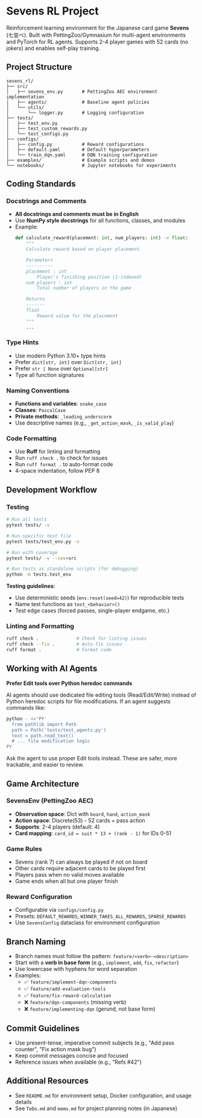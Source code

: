 # Sevens RL Project

Reinforcement learning environment for the Japanese card game **Sevens** (七並べ). Built with PettingZoo/Gymnasium for multi-agent environments and PyTorch for RL agents. Supports 2-4 player games with 52 cards (no jokers) and enables self-play training.

## Project Structure

```
sevens_rl/
├── src/
│   ├── sevens_env.py       # PettingZoo AEC environment implementation
│   ├── agents/             # Baseline agent policies
│   └── utils/
│       └── logger.py       # Logging configuration
├── tests/
│   ├── test_env.py
│   ├── test_custom_rewards.py
│   └── test_configs.py
├── configs/
│   ├── config.py           # Reward configurations
│   ├── default.yaml        # Default hyperparameters
│   └── train_dqn.yaml      # DQN training configuration
├── examples/               # Example scripts and demos
└── notebooks/              # Jupyter notebooks for experiments
```

## Coding Standards

### Docstrings and Comments
- **All docstrings and comments must be in English**
- Use **NumPy style docstrings** for all functions, classes, and modules
- Example:
  ```python
  def calculate_reward(placement: int, num_players: int) -> float:
      """
      Calculate reward based on player placement.

      Parameters
      ----------
      placement : int
          Player's finishing position (1-indexed)
      num_players : int
          Total number of players in the game

      Returns
      -------
      float
          Reward value for the placement
      """
      ...
  ```

### Type Hints
- Use modern Python 3.10+ type hints
- Prefer `dict[str, int]` over `Dict[str, int]`
- Prefer `str | None` over `Optional[str]`
- Type all function signatures

### Naming Conventions
- **Functions and variables**: `snake_case`
- **Classes**: `PascalCase`
- **Private methods**: `_leading_underscore`
- Use descriptive names (e.g., `_get_action_mask`, `_is_valid_play`)

### Code Formatting
- Use **Ruff** for linting and formatting
- Run `ruff check .` to check for issues
- Run `ruff format .` to auto-format code
- 4-space indentation, follow PEP 8

## Development Workflow

### Testing
```bash
# Run all tests
pytest tests/ -v

# Run specific test file
pytest tests/test_env.py -v

# Run with coverage
pytest tests/ -v --cov=src

# Run tests as standalone scripts (for debugging)
python -m tests.test_env
```

**Testing guidelines**:
- Use deterministic seeds (`env.reset(seed=42)`) for reproducible tests
- Name test functions as `test_<behavior>()`
- Test edge cases (forced passes, single-player endgame, etc.)

### Linting and Formatting
```bash
ruff check .              # Check for linting issues
ruff check --fix .        # Auto-fix issues
ruff format .             # Format code
```

## Working with AI Agents

**Prefer Edit tools over Python heredoc commands**

AI agents should use dedicated file editing tools (Read/Edit/Write) instead of Python heredoc scripts for file modifications. If an agent suggests commands like:

```bash
python - <<'PY'
  from pathlib import Path
  path = Path('tests/test_agents.py')
  text = path.read_text()
  # ... file modification logic
PY
```

Ask the agent to use proper Edit tools instead. These are safer, more trackable, and easier to review.

## Game Architecture

### SevensEnv (PettingZoo AEC)
- **Observation space**: Dict with `board`, `hand`, `action_mask`
- **Action space**: Discrete(53) - 52 cards + pass action
- **Supports**: 2-4 players (default: 4)
- **Card mapping**: `card_id = suit * 13 + (rank - 1)` for IDs 0-51

### Game Rules
- Sevens (rank 7) can always be played if not on board
- Other cards require adjacent cards to be played first
- Players pass when no valid moves available
- Game ends when all but one player finish

### Reward Configuration
- Configurable via `configs/config.py`
- Presets: `DEFAULT_REWARDS`, `WINNER_TAKES_ALL_REWARDS`, `SPARSE_REWARDS`
- Use `SevensConfig` dataclass for environment configuration

## Branch Naming

- Branch names must follow the pattern: `feature/<verb>-<description>`
- Start with a **verb in base form** (e.g., `implement`, `add`, `fix`, `refactor`)
- Use lowercase with hyphens for word separation
- Examples:
  - ✅ `feature/implement-dqn-components`
  - ✅ `feature/add-evaluation-tools`
  - ✅ `feature/fix-reward-calculation`
  - ❌ `feature/dqn-components` (missing verb)
  - ❌ `feature/implementing-dqn` (gerund, not base form)

## Commit Guidelines

- Use present-tense, imperative commit subjects (e.g., "Add pass counter", "Fix action mask bug")
- Keep commit messages concise and focused
- Reference issues when available (e.g., "Refs #42")

## Additional Resources

- See `README.md` for environment setup, Docker configuration, and usage details
- See `ToDo.md` and `memo.md` for project planning notes (in Japanese)

